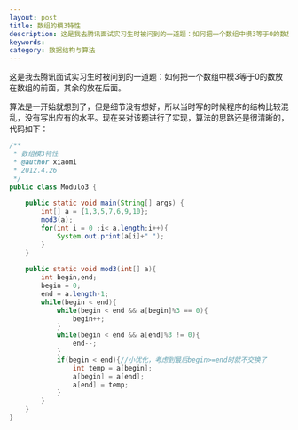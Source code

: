 ```yaml
---
layout: post
title: 数组的模3特性
description: 这是我去腾讯面试实习生时被问到的一道题：如何把一个数组中模3等于0的数放在数组的前面，其余的放在后面。
keywords: 
category: 数据结构与算法
---
```


这是我去腾讯面试实习生时被问到的一道题：如何把一个数组中模3等于0的数放在数组的前面，其余的放在后面。

算法是一开始就想到了，但是细节没有想好，所以当时写的时候程序的结构比较混乱，没有写出应有的水平。现在来对该题进行了实现，算法的思路还是很清晰的，代码如下：

```java
/**
 * 数组模3特性
 * @author xiaomi
 * 2012.4.26
 */
public class Modulo3 {
 
    public static void main(String[] args) {
        int[] a = {1,3,5,7,6,9,10};
        mod3(a);
        for(int i = 0 ;i< a.length;i++){
            System.out.print(a[i]+" ");
        }
    }
     
    public static void mod3(int[] a){
        int begin,end;
        begin = 0;
        end = a.length-1;
        while(begin < end){
            while(begin < end && a[begin]%3 == 0){
                begin++;
            }
            while(begin < end && a[end]%3 != 0){
                end--;
            }
            if(begin < end){//小优化，考虑到最后begin>=end时就不交换了
                int temp = a[begin];
                a[begin] = a[end];
                a[end] = temp;
            }
        }
    }
}
``` 